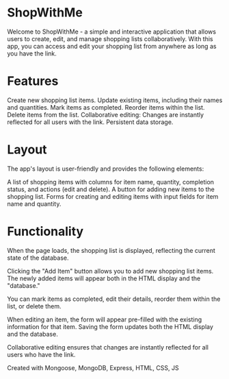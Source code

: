 # ShopWithMe
Welcome to ShopWithMe - a simple and interactive application that allows users to create, edit, and manage shopping lists collaboratively. With this app, you can access and edit your shopping list from anywhere as long as you have the link.

# Features
Create new shopping list items.
Update existing items, including their names and quantities.
Mark items as completed.
Reorder items within the list.
Delete items from the list.
Collaborative editing: Changes are instantly reflected for all users with the link.
Persistent data storage.

# Layout
The app's layout is user-friendly and provides the following elements:

A list of shopping items with columns for item name, quantity, completion status, and actions (edit and delete).
A button for adding new items to the shopping list.
Forms for creating and editing items with input fields for item name and quantity.

# Functionality
When the page loads, the shopping list is displayed, reflecting the current state of the database.

Clicking the "Add Item" button allows you to add new shopping list items. The newly added items will appear both in the HTML display and the "database."

You can mark items as completed, edit their details, reorder them within the list, or delete them.

When editing an item, the form will appear pre-filled with the existing information for that item. Saving the form updates both the HTML display and the database.

Collaborative editing ensures that changes are instantly reflected for all users who have the link.

Created with Mongoose, MongoDB, Express, HTML, CSS, JS
